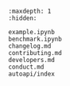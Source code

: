 ```{include} ../README.md
```

```{toctree}
:maxdepth: 1
:hidden:

example.ipynb
benchmark.ipynb
changelog.md
contributing.md
developers.md
conduct.md
autoapi/index
```
